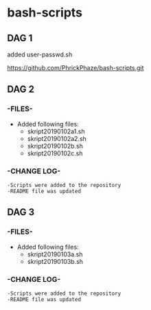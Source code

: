 # bash-scripts

## DAG 1 ##
added user-passwd.sh

https://github.com/PhrickPhaze/bash-scripts.git

## DAG 2 ##

### -FILES- ###
* Added following files:  
	+ skript20190102a1.sh  
	+ skript20190102a2.sh  
	+ skript20190102b.sh  
	+ skript20190102c.sh  

### -CHANGE LOG- ###
	-Scripts were added to the repository
	-README file was updated
	

## DAG 3 ##

### -FILES- ###
* Added following files:  
	+ skript20190103a.sh  
	+ skript20190103b.sh  


### -CHANGE LOG- ###
	-Scripts were added to the repository
	-README file was updated
